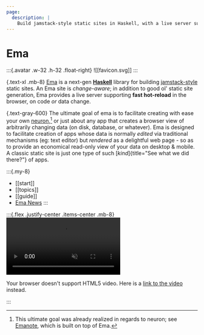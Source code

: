 ```yaml
---
page:
  description: | 
    Build jamstack-style static sites in Haskell, with a live server supporting fast hot-reload in the browser on code or data change.
---
```

# Ema

:::{.avatar .w-32 .h-32 .float-right}
![[favicon.svg]]
:::

{.text-xl .mb-8}
[Ema](https://github.com/srid/ema) is a next-gen [**Haskell**](https://www.srid.ca/haskell) library for building [jamstack-style](https://jamstack.org/) static sites. An Ema site is *change-aware*; in addition to good ol' static site generation, Ema provides a live server supporting **fast hot-reload** in the browser, on code *or* data change. 

{.text-gray-600}
The ultimate goal of ema is to facilitate creating with ease your own [neuron](https://neuron.zettel.page/),[^emanote] or just about any app that creates a browser view of arbitrarily changing data (on disk, database, or whatever). Ema is designed to facilitate creation of apps whose data is normally *edited* via traditional mechanisms (eg: text editor) but *rendered* as a delightful web page - so as to provide an economical read-only view of your data on desktop & mobile. A classic static site is just one type of such [*kind*]{title="See what we did there?"} of apps. 

:::{.my-8}
* [[start]]
* [[topics]]
* [[guide]]
* [Ema News](https://srid.ca/ema)
:::

:::{.flex .justify-center .items-center .mb-8}
<video autoplay="" loop="" muted="">
  <source src="static/ema-demo.mp4" />
  <p>Your browser doesn't support HTML5 video. Here is a <a href="static/ema-demo.mp4">link to the video</a> instead.</p>
</video>
:::

[^emanote]: This ultimate goal was already realized in regards to neuron; see [Emanote](https://emanote.srid.ca/), which is built on top of Ema.